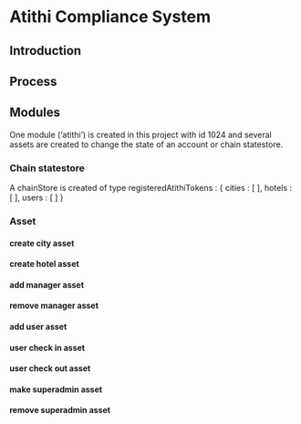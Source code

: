 # Atithi Compliance System

## Introduction


## Process


## Modules
One module (‘atithi’) is created in this project with id 1024 and several assets are created to change the state of an account or chain statestore.
### Chain statestore
A chainStore is created of type
        registeredAtithiTokens : {
                                    cities : [ ],
                                    hotels : [ ],
                                    users : [ ]
                                  }

### Asset
#### create city asset
#### create hotel asset
#### add manager asset
#### remove manager asset
#### add user asset
#### user check in asset
#### user check out asset
#### make superadmin asset
#### remove superadmin asset


